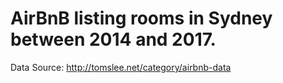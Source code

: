 # AirBnB listing rooms in Sydney between 2014 and 2017.

Data Source: http://tomslee.net/category/airbnb-data
